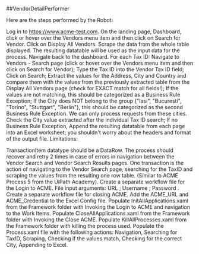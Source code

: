 ##VendorDetailPerformer


Here are the steps performed by the Robot:

Log in to https://www.acme-test.com.
On the landing page, Dashboard, click or hover over the Vendors menu item and then click on Search for Vendor. Click on Display All Vendors. Scrape the data from the whole table displayed. The resulting datatable will be used as the input data for the process. Navigate back to the dashboard.
For each Tax ID:
Navigate to Vendors - Search page (click or hover over the Vendors menu item and then click on Search for Vendor);
Type the Tax ID into the Vendor Tax ID field;
Click on Search;
Extract the values for the Address, City and Country and compare them with the values from the previously extracted table from the Display All Vendors page (check for EXACT match for all fields!);
If the values are not matching, this should be categorized as a Business Rule Exception;
If the City does NOT belong to the group {"Iasi", "Bucuresti", "Torino", "Stuttgart", "Berlin"}, this should be categorized as the second Business Rule Exception. We can only process requests from these cities. Check the City value extracted after the individual Tax ID search;
If no Business Rule Exception, Append the resulting datatable from each page into an Excel worksheet; you shouldn't worry about the headers and format of the output file.
Limitations:

TransactionItem datatype should be a DataRow. The process should recover and retry 2 times in case of errors in navigation between the Vendor Search and Vendor Search Results pages. One transaction is the action of navigating to the Vendor Search page, searching for the TaxID and scraping the values from the resulting one row table. (Similar to ACME Process 5 from the UiPath Academy).
Create a separate workflow file for the Login to ACME. File input arguments: URL ; Username ; Password .
Create a separate workflow file for closing ACME.
Add the ACME_URL and ACME_Credential to the Excel Config file.
Populate InitAllApplications.xaml from the Framework folder with Invoking the Login to ACME and navigation to the Work Items.
Populate CloseAllApplications.xaml from the Framework folder with Invoking the Close ACME.
Populate KillAllProcesses.xaml from the Framework folder with killing the process used.
Populate the Process.xaml file with the following actions: Navigation, Searching for TaxID, Scraping, Checking if the values match, Checking for the correct City, Appending to Excel.
